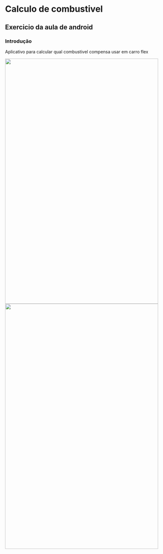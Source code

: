 # Calculo de combustivel


## Exercicio da aula de android

### Introdução
Aplicativo para calcular qual combustivel compensa usar em carro flex


<img src="https://user-images.githubusercontent.com/17274257/183260501-4c3db0cf-14ba-4984-a51d-913f31ed94db.png" width="500" height="800">

<img src="https://user-images.githubusercontent.com/17274257/183260566-0a176d06-12fb-4e97-9687-bf7ad427eff3.png" width="500" height="800">
